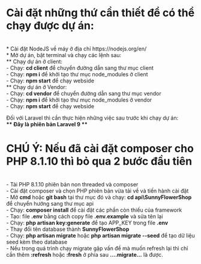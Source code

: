 <h1>Cài đặt những thứ cần thiết để có thể chạy được dự án:</h1> <br>
* Cài đặt NodeJS về máy ở địa chỉ https://nodejs.org/en/ <br>
* Mở dự án, bật terminal và chạy các lệnh sau: <br>
    ** Chạy dự án ở client: <br>
      - Chạy: <b>cd client</b> để chuyển đường dẫn sang thư mục client <br>
      - Chạy: <b>npm i</b> để khởi tạo thư mục node_modules ở client <br>
      - Chạy: <b>npm start</b> để chạy webside <br>
    ** Chạy dự án ở Vendor: <br>
      - Chạy: <b>cd vendor</b> để chuyển đường dẫn sang thư mục vendor <br>
      - Chạy: <b>npm i</b> để khởi tạo thư mục node_modules ở vendor <br>
      - Chạy: <b>npm start</b> để chạy webside <br>

Đối với Laravel thì cần thực hiện những việc sau trước khi chạy dự án: <br>
<b>** Đây là phiên bản Laravel 9 **</b> <br>
<h1>CHÚ Ý: Nếu đã cài đặt composer cho PHP 8.1.10 thì bỏ qua 2 bước đầu tiên</h1><br>
      - Tải PHP 8.1.10 phiên bản non threaded và composer <br>
      - Cài đặt composer và chọn PHP phiên bản vừa tải về và tiến hành cài đặt <br>
      - Mở <b>cmd</b> hoặc <b>git bash</b> tại thư mục đó và chạy: <b>cd api\SunnyFlowerShop</b> để chuyển hướng sang thư mục api <br>
      - Chạy: <b>composer install</b> để cài đặt các phần còn thiếu của framework <br>
      - Tạo: file <b>.env</b> bằng cách copy file <b>.env.example</b> và sửa tên lại <br>
      - Chạy: <b>php artisan key:generate</b> để tạo APP_KEY trong file <b>.env</b> <br>
      - Thay đổi tên database thành <b>SunnyFlowerShop</b> <br>
      - Chạy: <b>php artisan migrate</b> hoặc <b>php artisan migrate --seed</b> để tạo dữ liệu seed kèm theo database <br>
      - Nếu trong quá trình chạy migrate gặp vấn đề mà muốn refresh lại thì chỉ cần thêm <b>:refresh</b> hoặc <b>:fresh</b> ở phía sau <b>....migrate...</b> là được. <br>
